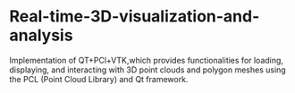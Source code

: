 # Real-time-3D-visualization-and-analysis
Implementation of QT+PCl+VTK,which provides functionalities for   loading, displaying, and interacting with 3D point clouds and polygon meshes using the PCL (Point Cloud Library) and Qt framework.
